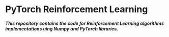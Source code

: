 # PyTorch Reinforcement Learning

***This repository contains the code for Reinforcement Learning algorithms implementations uing Numpy and PyTorch libraries.***
